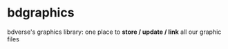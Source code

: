 # bdgraphics
bdverse's graphics library: one place to **store / update / link** all our graphic files
